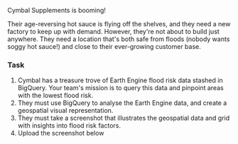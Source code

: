 Cymbal Supplements is booming!

Their age-reversing hot sauce is flying off the shelves, and they need a new factory to keep up with demand. However, they're not about to build just anywhere. They need a location that's both safe from floods (nobody wants soggy hot sauce!) and close to their ever-growing customer base.

### Task

1. Cymbal has a treasure trove of Earth Engine flood risk data stashed in BigQuery. Your team's mission is to query this data and pinpoint areas with the lowest flood risk.
2. They must use BigQuery to analyse the Earth Engine data, and create a geospatial visual representation.
3. They must take a screenshot that illustrates the geospatial data and grid with insights into flood risk factors.
4. Upload the screenshot below
